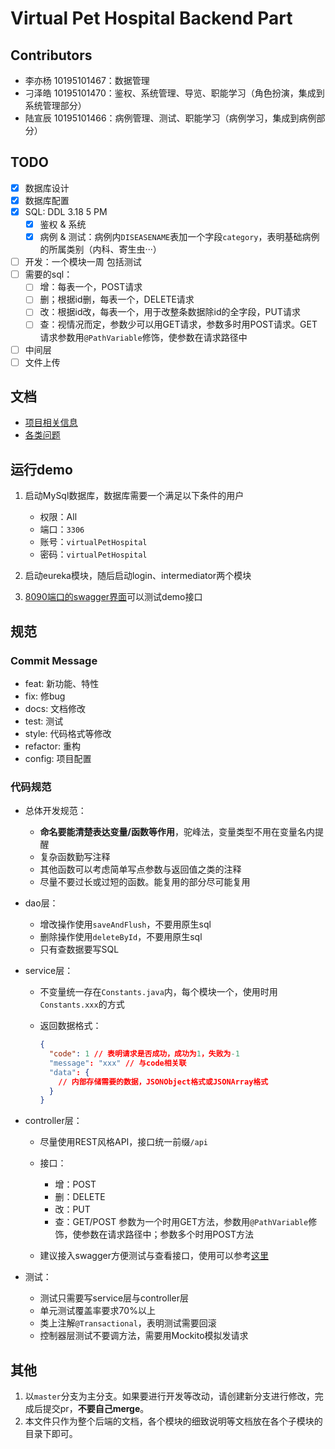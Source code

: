 <!--
 * @Author: pikapikapikaori pikapikapi_kaori@icloud.com
 * @Date: 2023-03-01 22:42:27
 * @LastEditors: pikapikapikaori pikapikapi_kaori@icloud.com
 * @LastEditTime: 2023-03-17 21:25:54
 * @FilePath: /virtualPetHospital-backend/README.md
 * @Description: 项目后端部分简介文件
-->
# Virtual Pet Hospital Backend Part

## Contributors

- 李亦杨 10195101467：数据管理
- 刁泽皓 10195101470：鉴权、系统管理、导览、职能学习（角色扮演，集成到系统管理部分）
- 陆宣辰 10195101466：病例管理、测试、职能学习（病例学习，集成到病例部分）

## TODO

- [X] 数据库设计
- [X] 数据库配置
- [X] SQL: DDL 3.18 5 PM
  - [X] 鉴权 & 系统
  - [X] 病例 & 测试：病例内`DISEASENAME`表加一个字段`category`，表明基础病例的所属类别（内科、寄生虫···）
- [ ] 开发：一个模块一周 包括测试
- [ ] 需要的sql：
  - [ ] 增：每表一个，POST请求
  - [ ] 删；根据id删，每表一个，DELETE请求
  - [ ] 改：根据id改，每表一个，用于改整条数据除id的全字段，PUT请求
  - [ ] 查：视情况而定，参数少可以用GET请求，参数多时用POST请求。GET请求参数用`@PathVariable`修饰，使参数在请求路径中
- [ ] 中间层
- [ ] 文件上传

## 文档

- [项目相关信息](./docs/ProjectInfo.md)
- [各类问题](./docs/QA.md)

## 运行demo

1. 启动MySql数据库，数据库需要一个满足以下条件的用户

   - 权限：All
   - 端口：`3306`
   - 账号：`virtualPetHospital`
   - 密码：`virtualPetHospital`

2. 启动eureka模块，随后启动login、intermediator两个模块
3. [8090端口的swagger界面](ocalhost:8090/swagger-ui/index.html)可以测试demo接口

## 规范

### Commit Message

- feat: 新功能、特性
- fix: 修bug
- docs: 文档修改
- test: 测试
- style: 代码格式等修改
- refactor: 重构
- config: 项目配置

### 代码规范

- 总体开发规范：
  
  - **命名要能清楚表达变量/函数等作用**，驼峰法，变量类型不用在变量名内提醒
  - 复杂函数勤写注释
  - 其他函数可以考虑简单写点参数与返回值之类的注释
  - 尽量不要过长或过短的函数。能复用的部分尽可能复用

- dao层：
  
  - 增改操作使用`saveAndFlush`，不要用原生sql
  - 删除操作使用`deleteById`，不要用原生sql
  - 只有查数据要写SQL

- service层：
  
  - 不变量统一存在`Constants.java`内，每个模块一个，使用时用`Constants.xxx`的方式
  - 返回数据格式：

    ```json
    {
      "code": 1 // 表明请求是否成功，成功为1，失败为-1
      "message": "xxx" // 与code相关联
      "data": {
        // 内部存储需要的数据，JSONObject格式或JSONArray格式
      }
    }
    ```

- controller层：
  
  - 尽量使用REST风格API，接口统一前缀`/api`
  - 接口：

    - 增：POST
    - 删：DELETE
    - 改：PUT
    - 查：GET/POST
      参数为一个时用GET方法，参数用`@PathVariable`修饰，使参数在请求路径中；参数多个时用POST方法
  - 建议接入swagger方便测试与查看接口，使用可以参考[这里](docs/QA.md#添加子模块到swagger用于api文档生成)

- 测试：

  - 测试只需要写service层与controller层
  - 单元测试覆盖率要求70%以上
  - 类上注解`@Transactional`，表明测试需要回滚
  - 控制器层测试不要调方法，需要用Mockito模拟发请求

## 其他

1. 以`master`分支为主分支。如果要进行开发等改动，请创建新分支进行修改，完成后提交pr，**不要自己merge**。
2. 本文件只作为整个后端的文档，各个模块的细致说明等文档放在各个子模块的目录下即可。
